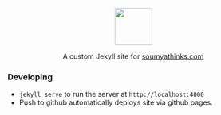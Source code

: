 <p align="center">
  <img src="https://www.soumyathinks.com/assets/images/site-icons/navbar.png" height="75" width="75">
</p>
<p align="center">
  A custom Jekyll site for <a href="https://www.soumyathinks.com">soumyathinks.com</a>
</p>

### Developing

* `jekyll serve` to run the server at `http://localhost:4000`
* Push to github automatically deploys site via github pages.
